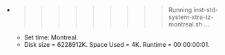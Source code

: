 * >>>>>>>>> Running inst-std-system-xtra-tz-montreal.sh ...
  * Set time: Montreal.
  * Disk size = 6228912K. Space Used = 4K. Runtime = 00:00:00:01.
